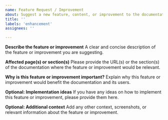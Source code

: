 ```yaml
---
name: Feature Request / Improvement
about: Suggest a new feature, content, or improvement to the documentation
title: ''
labels: 'enhancement'
assignees: ''

---
```


**Describe the feature or improvement**
A clear and concise description of the feature or improvement you are suggesting.

**Affected page(s) or section(s)**
Please provide the URL(s) or the section(s) of the documentation where the feature or improvement would be relevant.

**Why is this feature or improvement important?**
Explain why this feature or improvement would benefit the documentation and its users.

**Optional: Implementation ideas**
If you have any ideas on how to implement this feature or improvement, please provide them here.

**Optional: Additional context**
Add any other context, screenshots, or relevant information about the feature or improvement.
